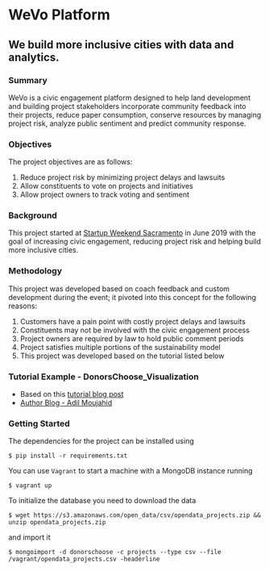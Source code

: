 # WeVo Platform

## We build more inclusive cities with data and analytics.

### Summary

WeVo is a civic engagement platform designed to help land development and building project stakeholders incorporate community feedback into their projects, reduce paper consumption, conserve resources by managing project risk, analyze public sentiment and predict community response.

### Objectives

The project objectives are as follows:

1. Reduce project risk by minimizing project delays and lawsuits
2. Allow constituents to vote on projects and initiatives
3. Allow project owners to track voting and sentiment

### Background

This project started at [Startup Weekend Sacramento](http://communities.techstars.com/usa/sacramento/startup-weekend/14400) in June 2019 with the goal of increasing civic engagement, reducing project risk and helping build more inclusive cities.

### Methodology

This project was developed based on coach feedback and custom development during the event; it pivoted into this concept for the following reasons:

1. Customers have a pain point with costly project delays and lawsuits
2. Constituents may not be involved with the civic engagement process
3. Project owners are required by law to hold public comment periods
4. Project satisfies multiple portions of the sustainability model
5. This project was developed based on the tutorial listed below

### Tutorial Example - DonorsChoose_Visualization

* Based on this [tutorial blog post](http://adilmoujahid.com/posts/2015/01/interactive-data-visualization-d3-dc-python-mongodb/)
* [Author Blog - Adil Moujahid](http://adilmoujahid.com)

### Getting Started

The dependencies for the project can be installed using

    $ pip install -r requirements.txt

You can use ``Vagrant`` to start a machine with a MongoDB instance running

    $ vagrant up

To initialize the database you need to download the data

    $ wget https://s3.amazonaws.com/open_data/csv/opendata_projects.zip && unzip opendata_projects.zip

and import it

    $ mongoimport -d donorschoose -c projects --type csv --file /vagrant/opendata_projects.csv -headerline
